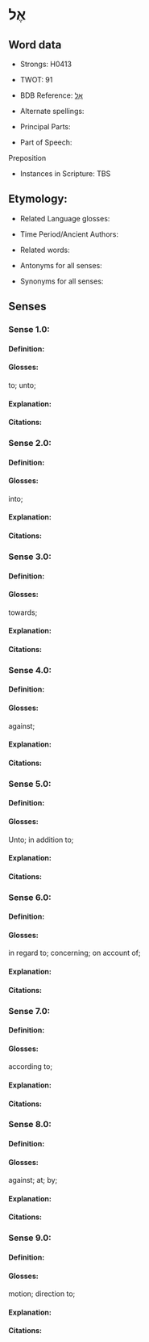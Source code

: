 # אֶל

<!-- Status: S2="NeedsEdits" -->
<!-- Lexica used for edits:   -->

## Word data

* Strongs: H0413

* TWOT: 91

* BDB Reference: [אֶל](rc://en/bdb/dict/a.di.aa)

* Alternate spellings:

* Principal Parts:

* Part of Speech:

Preposition

* Instances in Scripture: TBS

## Etymology:

* Related Language glosses:

* Time Period/Ancient Authors:

* Related words:

* Antonyms for all senses:

* Synonyms for all senses:

## Senses

### Sense 1.0:

#### Definition:

#### Glosses:

to; unto; 

#### Explanation:

#### Citations:



### Sense 2.0:

#### Definition:

#### Glosses:

into; 

#### Explanation:

#### Citations:



### Sense 3.0:

#### Definition:

#### Glosses:

towards; 

#### Explanation:

#### Citations:



### Sense 4.0:

#### Definition:

#### Glosses:

against; 

#### Explanation:

#### Citations:



### Sense 5.0:

#### Definition:

#### Glosses:

Unto; in addition to; 

#### Explanation:

#### Citations:



### Sense 6.0:

#### Definition:

#### Glosses:

in regard to; concerning; on account of; 

#### Explanation:

#### Citations:



### Sense 7.0:

#### Definition:

#### Glosses:

according to; 

#### Explanation:

#### Citations:



### Sense 8.0:

#### Definition:

#### Glosses:

against; at; by; 

#### Explanation:

#### Citations:



### Sense 9.0:

#### Definition:

#### Glosses:

motion; direction to; 

#### Explanation:

#### Citations:



